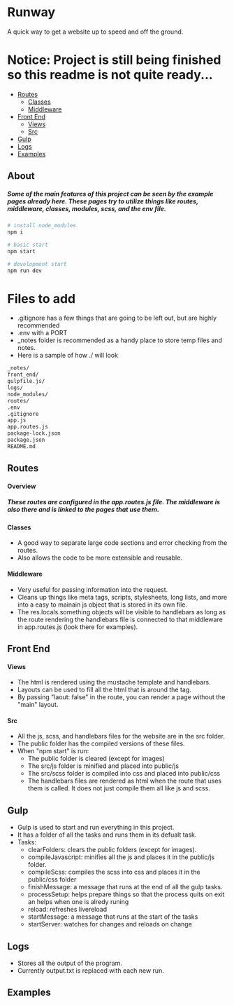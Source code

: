 # Runway
A quick way to get a website up to speed and off the ground.

# Notice: Project is still being finished so this readme is not quite ready...

* [Routes](#routes)
    * [Classes](#classes)
    * [Middleware](#middleware)
* [Front End](#front-end)
    * [Views](#views)
    * [Src](#src)
* [Gulp](#gulp)
* [Logs](#logs)
* [Examples](#examples)

## About
##### Some of the main features of this project can be seen by the example pages already here. These pages try to utilize things like routes, middleware, classes, modules, scss, and the env file.
```bash
# install node_modules
npm i

# basic start
npm start

# development start
npm run dev
```

# Files to add
* .gitignore has a few things that are going to be left out, but are highly recommended
* .env with a PORT
* _notes folder is recommended as a handy place to store temp files and notes.
* Here is a sample of how ./ will look
```txt
_notes/
front_end/
gulpfile.js/
logs/
node_modules/
routes/
.env
.gitignore
app.js
app.routes.js
package-lock.json
package.json
README.md
```




## Routes
#### Overview
##### These routes are configured in the app.routes.js file. The middleware is also there and is linked to the pages that use them.
#### Classes
* A good way to separate large code sections and error checking from the routes.
* Also allows the code to be more extensible and reusable.
#### Middleware
* Very useful for passing information into the request.
* Cleans up things like meta tags, scripts, stylesheets, long lists, and more into a easy to mainain js object that is stored in its own file.
* The res.locals.something objects will be visible to handlebars as long as the route rendering the handlebars file is connected to that middleware in app.routes.js (look there for examples).


## Front End

#### Views
* The html is rendered using the mustache template and handlebars.
* Layouts can be used to fill all the html that is around the <body> tag.
* By passing "laout: false" in the route, you can render a page without the "main" layout.


#### Src
* All the js, scss, and handlebars files for the website are in the src folder.
* The public folder has the compiled versions of these files.
* When "npm start" is run:
    * The public folder is cleared (except for images)
    * The src/js folder is minified and placed into public/js
    * The src/scss folder is compiled into css and placed into public/css
    * The handlebars files are rendered as html when the route that uses them is called. It does not just compile them all like js and scss.

## Gulp
* Gulp is used to start and run everything in this project.
* It has a folder of all the tasks and runs them in its defualt task.
* Tasks:
    * clearFolders: clears the public folders (except for images).
    * compileJavascript: minifies all the js and places it in the public/js folder.
    * compileScss: compiles the scss into css and places it in the public/css folder
    * finishMessage: a message that runs at the end of all the gulp tasks.
    * processSetup: helps prepare things so that the process quits on exit an helps when one is alredy runing
    * reload: refreshes livereload
    * startMessage: a message that runs at the start of the tasks
    * startServer: watches for changes and reloads on change

## Logs
* Stores all the output of the program.
* Currently output.txt is replaced with each new run.

## Examples
